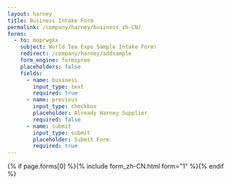 ```yaml
---
layout: harney
title: Business Intake Form
permalink: /company/harney/business_zh-CN/
forms:
  - to: moprwgkx
    subject: World Tea Expo Sample Intake Form!
    redirect: /company/harney/addsample
    form_engine: formspree
    placeholders: false
    fields: 
      - name: business
        input_type: text
        required: true
      - name: previous
        input_type: checkbox
        placeholder: Already Harney Supplier
        required: false
      - name: submit
        input_type: submit
        placeholder: Submit Form
        required: true
---
```



<div id="form-wrapper">
	

  {% if page.forms[0] %}{% include form_zh-CN.html form="1" %}{% endif %}






